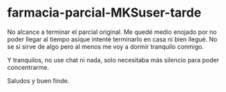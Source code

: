 # farmacia-parcial-MKSuser-tarde

No alcance a terminar el parcial original. 
Me quedé medio enojado por no poder llegar al tiempo asíque intenté terminarlo en casa ni bien llegué.
No se si sirve de algo pero al menos me voy a dormir tranquilo conmigo.

Y tranquilos, no use chat ni nada, solo necesitaba más silencio para poder concentrarme.

Saludos y buen finde.
